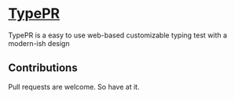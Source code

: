 # [TypePR](https://manthee1.github.io/TypePR/)

TypePR is a easy to use web-based customizable typing test with a modern-ish design

## Contributions

Pull requests are welcome. So have at it.
